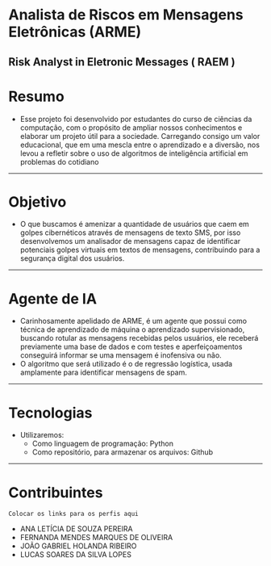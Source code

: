 # Analista de Riscos em Mensagens Eletrônicas (ARME)
## Risk Analyst in Eletronic Messages ( RAEM )
# Resumo
  - Esse projeto foi desenvolvido por estudantes do curso de ciências da computação, com o propósito de ampliar nossos conhecimentos e elaborar um projeto útil para a sociedade. Carregando consigo um valor educacional, que em uma mescla entre o aprendizado e a diversão,
    nos levou a refletir sobre o uso de algoritmos de inteligência artificial em problemas do cotidiano
---
# Objetivo
  -  O que buscamos é amenizar a quantidade de usuários que caem em golpes cibernéticos através de mensagens de texto SMS, por isso desenvolvemos um analisador de mensagens capaz de identificar potenciais golpes virtuais em textos de mensagens, contribuindo para a segurança digital dos usuários.
---
# Agente de IA
  - Carinhosamente apelidado de ARME, é um agente que possui como técnica de aprendizado de máquina o aprendizado supervisionado, buscando rotular as mensagens recebidas pelos usuários, ele receberá previamente uma base de dados e com testes e aperfeiçoamentos conseguirá informar se uma mensagem é inofensiva ou não.
  - O algoritmo que será utilizado é o de regressão logística, usada amplamente para identificar mensagens de spam.
---
# Tecnologias
  - Utilizaremos:
    - Como linguagem de programação: Python
    - Como repositório, para armazenar os arquivos: Github
---
# Contribuintes
    Colocar os links para os perfis aqui
  - ANA LETÍCIA DE SOUZA PEREIRA  
  - FERNANDA MENDES MARQUES DE OLIVEIRA   
  - JOÃO GABRIEL HOLANDA RIBEIRO   
  - LUCAS SOARES DA SILVA LOPES 
